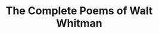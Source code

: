 ---
title: "The Complete Poems of Walt Whitman"
description: 'Pertama dengar Walt Whitman dari Dead Poet Society. Untuk ukuran orang yang hidup di awal 1800 an, puisi yang dia tulis sangat progressive, berani, dan bebas'
cover: "images/reading/the-poem-of-walt-whitman.jpeg"
publishDate: 2020-07-14
authors: "Walt Whitman"
categories: ["fiction & literature"]
---